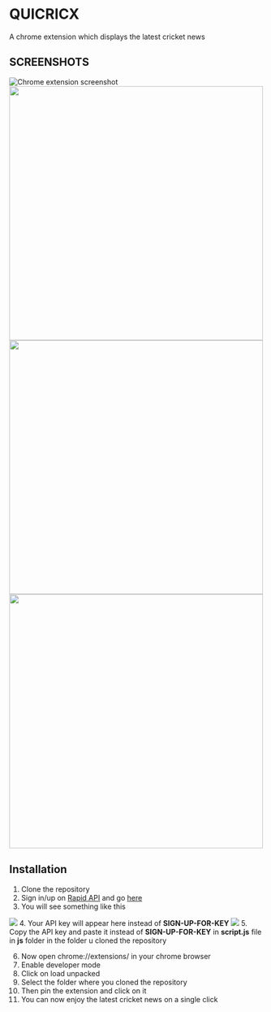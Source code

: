 # QUICRICX
A chrome extension which displays the latest cricket news

## SCREENSHOTS
<img src="screenshots/ExtensionTab.JPG" alt="Chrome extension screenshot">
<img src="screenshots/image1.JPG" width="500"/><img src="screenshots/image2.JPG" width="500"/><img src="screenshots/image3.JPG" width="500"/>

## Installation
1. Clone the repository
2. Sign in/up on <a href="https://rapidapi.com" target="_blank">Rapid API</a> and go <a href="https://rapidapi.com/cricketapilive/api/cricbuzz-cricket" target="_blank">here</a>
3. You will see something like this
<img src="screenshots/key.JPG"/>
4. Your API key will appear here instead of <b>SIGN-UP-FOR-KEY</b>
<img src="screenshots/apiKey.JPG"/>
5. Copy the API key and paste it instead of <b>SIGN-UP-FOR-KEY</b> in <b>script.js</b> file in <b>js</b> folder in the folder u cloned the repository

6. Now open chrome://extensions/ in your chrome browser
7. Enable developer mode
8. Click on load unpacked
9. Select the folder where you cloned the repository
10. Then pin the extension and click on it
11. You can now enjoy the latest cricket news on a single click